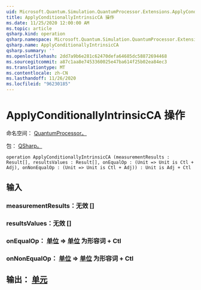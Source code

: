 ```yaml
---
uid: Microsoft.Quantum.Simulation.QuantumProcessor.Extensions.ApplyConditionallyIntrinsicCA
title: ApplyConditionallyIntrinsicCA 操作
ms.date: 11/25/2020 12:00:00 AM
ms.topic: article
qsharp.kind: operation
qsharp.namespace: Microsoft.Quantum.Simulation.QuantumProcessor.Extensions
qsharp.name: ApplyConditionallyIntrinsicCA
qsharp.summary: ''
ms.openlocfilehash: 2dd7a9b6e281c62470defa64685dc58872694468
ms.sourcegitcommit: a87c1aa8e7453360025e47ba614f25b02ea84ec3
ms.translationtype: MT
ms.contentlocale: zh-CN
ms.lasthandoff: 11/26/2020
ms.locfileid: "96230185"
---
```

# <a name="applyconditionallyintrinsicca-operation"></a>ApplyConditionallyIntrinsicCA 操作

命名空间： [QuantumProcessor。](xref:Microsoft.Quantum.Simulation.QuantumProcessor.Extensions)

包： [QSharp。](https://nuget.org/packages/Microsoft.Quantum.QSharp.Core)




```qsharp
operation ApplyConditionallyIntrinsicCA (measurementResults : Result[], resultsValues : Result[], onEqualOp : (Unit => Unit is Ctl + Adj), onNonEqualOp : (Unit => Unit is Ctl + Adj)) : Unit is Adj + Ctl
```


## <a name="input"></a>输入

### <a name="measurementresults--__invalidresult__"></a>measurementResults：__无效 <Result>__[]




### <a name="resultsvalues--__invalidresult__"></a>resultsValues：__无效 <Result>__[]




### <a name="onequalop--unit--unit--is-adj--ctl"></a>onEqualOp： [单位](xref:microsoft.quantum.lang-ref.unit) => [单位](xref:microsoft.quantum.lang-ref.unit)  为形容词 + Ctl




### <a name="onnonequalop--unit--unit--is-adj--ctl"></a>onNonEqualOp： [单位](xref:microsoft.quantum.lang-ref.unit) => [单位](xref:microsoft.quantum.lang-ref.unit)  为形容词 + Ctl





## <a name="output--unit"></a>输出： [单元](xref:microsoft.quantum.lang-ref.unit)

